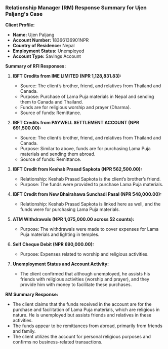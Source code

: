 ### Relationship Manager (RM) Response Summary for Ujen Paljang's Case

**Client Profile:**
- **Name:** Ujen Paljang
- **Account Number:** 18366136901NPR
- **Country of Residence:** Nepal
- **Employment Status:** Unemployed
- **Account Type:** Savings Account

**Summary of RFI Responses:**

1. **IBFT Credits from IME LIMITED (NPR 1,128,831.83):**
   - Source: The client’s brother, friend, and relatives from Thailand and Canada.
   - Purpose: Purchase of Lama Puja materials in Nepal and sending them to Canada and Thailand.
   - Funds are for religious worship and prayer (Dharma).
   - Source of funds: Remittance.

2. **IBFT Credits from PAYWELL SETTLEMENT ACCOUNT (NPR 691,500.00):**
   - Source: The client’s brother, friend, and relatives from Thailand and Canada.
   - Purpose: Similar to above, funds are for purchasing Lama Puja materials and sending them abroad.
   - Source of funds: Remittance.

3. **IBFT Credit from Keshab Prasad Sapkota (NPR 562,500.00):**
   - Relationship: Keshab Prasad Sapkota is the client’s brother’s friend.
   - Purpose: The funds were provided to purchase Lama Puja materials.

4. **IBFT Credit from New Bhairahawa Sunchadi Pasal (NPR 548,000.00):**
   - Relationship: Keshab Prasad Sapkota is linked here as well, and the funds were for purchasing Lama Puja materials.
   
5. **ATM Withdrawals (NPR 1,075,000.00 across 52 counts):**
   - Purpose: The withdrawals were made to cover expenses for Lama Puja materials and lighting in temples.

6. **Self Cheque Debit (NPR 690,000.00):**
   - Purpose: Expenses related to worship and religious activities.

7. **Unemployment Status and Account Activity:**
   - The client confirmed that although unemployed, he assists his friends with religious activities (worship and prayer), and they provide him with money to facilitate these purchases.

**RM Summary Response:**

- The client claims that the funds received in the account are for the purchase and facilitation of Lama Puja materials, which are religious in nature. He is unemployed but assists friends and relatives in these activities. 
- The funds appear to be remittances from abroad, primarily from friends and family.
- The client utilizes the account for personal religious purposes and confirms no business-related transactions.
